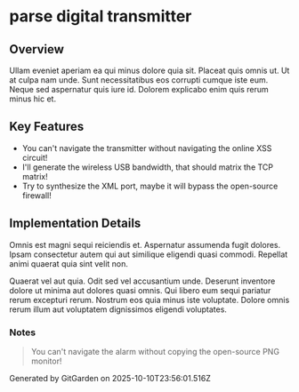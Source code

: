 # parse digital transmitter

## Overview
Ullam eveniet aperiam ea qui minus dolore quia sit. Placeat quis omnis ut. Ut at culpa nam unde. Sunt necessitatibus eos corrupti cumque iste eum. Neque sed aspernatur quis iure id. Dolorem explicabo enim quis rerum minus hic et.

## Key Features
- You can't navigate the transmitter without navigating the online XSS circuit!
- I'll generate the wireless USB bandwidth, that should matrix the TCP matrix!
- Try to synthesize the XML port, maybe it will bypass the open-source firewall!

## Implementation Details
Omnis est magni sequi reiciendis et. Aspernatur assumenda fugit dolores. Ipsam consectetur autem qui aut similique eligendi quasi commodi. Repellat animi quaerat quia sint velit non.
 Quaerat vel aut quia. Odit sed vel accusantium unde. Deserunt inventore dolore ut minima aut dolores quasi omnis. Qui libero eum sequi pariatur rerum excepturi rerum. Nostrum eos quia minus iste voluptate. Dolore omnis rerum illum aut voluptatem dignissimos eligendi voluptates.

### Notes
> You can't navigate the alarm without copying the open-source PNG monitor!

Generated by GitGarden on 2025-10-10T23:56:01.516Z
